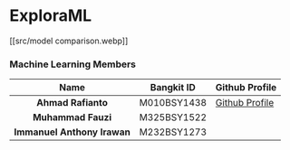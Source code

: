 # ExploraML

[[src/model comparison.webp]]

### Machine Learning Members
| Name  | Bangkit ID | Github Profile |
| :---: | :---: | ------------- |
| **Ahmad Rafianto**  | M010BSY1438   | [Github Profile](https://github.com/arafianto)  |
| **Muhammad Fauzi**  | M325BSY1522    |   |
| **Immanuel Anthony Irawan**  | M232BSY1273   |   |
